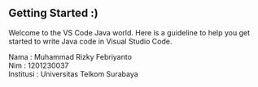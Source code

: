 ## Getting Started :)

Welcome to the VS Code Java world. Here is a guideline to help you get started to write Java code in Visual Studio Code.

<p>Nama      : Muhammad Rizky Febriyanto<br>
Nim       : 1201230037 <br>
Institusi : Universitas Telkom Surabaya<br></p> 
